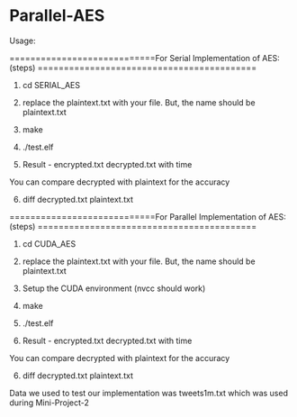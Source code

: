 # Parallel-AES

Usage:

============================For Serial Implementation of AES: (steps) ==========================================

1. cd SERIAL_AES

2. replace the plaintext.txt with your file. But, the name should be plaintext.txt

3. make

4. ./test.elf

5. Result - encrypted.txt decrypted.txt with time

You can compare decrypted with plaintext for the accuracy

6. diff decrypted.txt plaintext.txt

============================For Parallel Implementation of AES: (steps) ==========================================

1. cd CUDA_AES

2. replace the plaintext.txt with your file. But, the name should be plaintext.txt

3. Setup the CUDA environment (nvcc should work)

4. make

5. ./test.elf

5. Result - encrypted.txt decrypted.txt with time

You can compare decrypted with plaintext for the accuracy

6. diff decrypted.txt plaintext.txt


Data we used to test our implementation was tweets1m.txt which was used during Mini-Project-2

